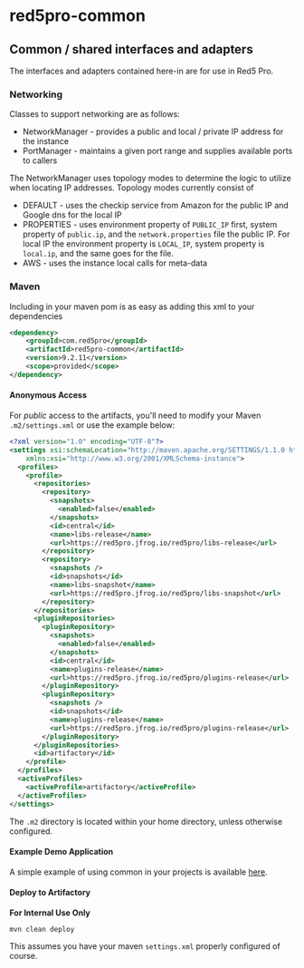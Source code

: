 # red5pro-common

## Common / shared interfaces and adapters

The interfaces and adapters contained here-in are for use in Red5 Pro.

### Networking

Classes to support networking are as follows:

* NetworkManager - provides a public and local / private IP address for the instance
* PortManager - maintains a given port range and supplies available ports to callers

The NetworkManager uses topology modes to determine the logic to utilize when locating IP addresses. Topology modes currently consist of
* DEFAULT - uses the checkip service from Amazon for the public IP and Google dns for the local IP 
* PROPERTIES - uses environment property of `PUBLIC_IP` first, system property of `public.ip`, and the `network.properties` file the public IP. For local IP the environment property is `LOCAL_IP`, system property is `local.ip`, and the same goes for the file.
* AWS - uses the instance local calls for meta-data

### Maven

Including in your maven pom is as easy as adding this xml to your dependencies

```xml
<dependency>
    <groupId>com.red5pro</groupId>
    <artifactId>red5pro-common</artifactId>
    <version>9.2.11</version>
    <scope>provided</scope>
</dependency>
```

#### Anonymous Access

For *public* access to the artifacts, you'll need to modify your Maven `.m2/settings.xml` or use the example below:

```xml
<?xml version="1.0" encoding="UTF-8"?>
<settings xsi:schemaLocation="http://maven.apache.org/SETTINGS/1.1.0 http://maven.apache.org/xsd/settings-1.1.0.xsd" xmlns="http://maven.apache.org/SETTINGS/1.1.0"
    xmlns:xsi="http://www.w3.org/2001/XMLSchema-instance">
  <profiles>
    <profile>
      <repositories>
        <repository>
          <snapshots>
            <enabled>false</enabled>
          </snapshots>
          <id>central</id>
          <name>libs-release</name>
          <url>https://red5pro.jfrog.io/red5pro/libs-release</url>
        </repository>
        <repository>
          <snapshots />
          <id>snapshots</id>
          <name>libs-snapshot</name>
          <url>https://red5pro.jfrog.io/red5pro/libs-snapshot</url>
        </repository>
      </repositories>
      <pluginRepositories>
        <pluginRepository>
          <snapshots>
            <enabled>false</enabled>
          </snapshots>
          <id>central</id>
          <name>plugins-release</name>
          <url>https://red5pro.jfrog.io/red5pro/plugins-release</url>
        </pluginRepository>
        <pluginRepository>
          <snapshots />
          <id>snapshots</id>
          <name>plugins-release</name>
          <url>https://red5pro.jfrog.io/red5pro/plugins-release</url>
        </pluginRepository>
      </pluginRepositories>
      <id>artifactory</id>
    </profile>
  </profiles>
  <activeProfiles>
    <activeProfile>artifactory</activeProfile>
  </activeProfiles>
</settings>
```
The `.m2` directory is located within your home directory, unless otherwise configured.

#### Example Demo Application

A simple example of using common in your projects is available [here](https://github.com/red5pro/red5pro-server-examples/tree/develop/common-demo).


#### Deploy to Artifactory

**For Internal Use Only**

`mvn clean deploy`

This assumes you have your maven `settings.xml` properly configured of course.
